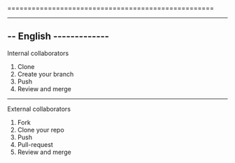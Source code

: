 
===================================================

------------------------
-- English -------------
------------------------
Internal collaborators

1. Clone
2. Create your branch
3. Push
4. Review and merge

-----------------------
External collaborators

1. Fork
2. Clone your repo
3. Push
4. Pull-request
5. Review and merge